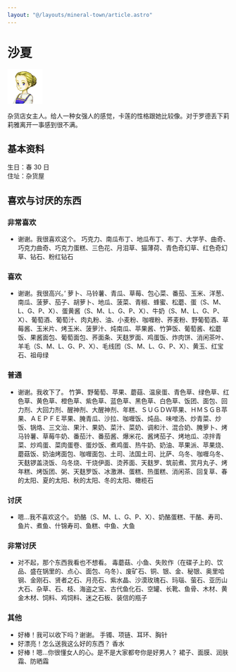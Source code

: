 ```yaml
---
layout: "@/layouts/mineral-town/article.astro"
---
```


# 沙夏

![沙夏](_沙夏.png)

杂货店女主人。给人一种女强人的感觉，卡莲的性格跟她比较像。对于罗德丢下莉莉雅离开一事感到很不满。

## 基本资料

生日：春 30 日  
住址：杂货屋

## 喜欢与讨厌的东西

### 非常喜欢

- 谢谢。我很喜欢这个。 巧克力、南瓜布丁、地瓜布丁、布丁、大学芋、曲奇、巧克力曲奇、巧克力蛋糕、三色花、月泪草、猫薄荷、青色奇幻草、红色奇幻草、钻石、粉红钻石

### 喜欢

- 谢谢。我很高兴。’
  萝卜、马铃薯、青瓜、草莓、包心菜、番茄、玉米、洋葱、南瓜、菠萝、茄子、胡萝卜、地瓜、菠菜、青椒、蜂蜜、松蘑、蛋（S、M、L、G、P、X）、蛋黄酱（S、M、L、G、P、X）、牛奶（S、M、L、G、P、X）、葡萄酒、葡萄汁、肉丸粉、油、小麦粉、咖喱粉、荞麦粉、野葡萄酒、草莓酱、玉米片、烤玉米、菠萝汁、炖南瓜、苹果酱、竹笋饭、葡萄酱、松蘑饭、果酱面包、葡萄面包、荞面条、天麸罗面、鸡蛋饭、炸肉饼、消闲茶叶、羊毛（S、M、L、G、P、X）、毛线团（S、M、L、G、P、X）、黄玉、红宝石、祖母绿

### 普通

- 谢谢。我收下了。
  竹笋、野葡萄、苹果、蘑菇、温泉蛋、青色草、绿色草、红色草、黄色草、橙色草、紫色草、蓝色草、黑色草、白色草、饭团、面包、回力剂、大回力剂、醒神剂、大醒神剂、年糕、ＳＵＧＤＷ苹果、ＨＭＳＧＢ苹果、ＡＥＰＦＥ苹果、腌青瓜、沙拉、咖喱饭、炖品、味噌汤、炒青菜、炒饭、锅烙、三文治、果汁、果奶、菜汁、菜奶、调和汁、混合奶、腌萝卜、烤马铃薯、草莓牛奶、番茄汁、番茄酱、爆米花、酱烤茄子、烤地瓜、凉拌青菜、炒鸡蛋、菜肉蛋卷、蛋炒饭、煮鸡蛋、热牛奶、奶油、苹果派、苹果烧、蘑菇饭、奶油烤面包、咖喱面包、土司、法国土司、比萨、乌冬、咖喱乌冬、天麸锣盖浇饭、乌冬烧、干烧伊面、烫荞面、天麸罗、筑前煮、赏月丸子、烤年糕、烤饭团、粥、天麸罗饭、冰激淋、蛋糕、热蛋糕、消闲茶、回复草、春的太阳、夏的太阳、秋的太阳、冬的太阳、橄榄石

### 讨厌

- 嗯…我不喜欢这个。 奶酪（S、M、L、G、P、X）、奶酪蛋糕、干酪、寿司、鱼片、煮鱼、什锦寿司、鱼糕、中鱼、大鱼

### 非常讨厌

- 对不起，那个东西我看也不想看。
  毒蘑菇、小鱼、失败作（在碟子上的、饮品、盛在锅里的、点心、面包、乌冬）、废矿石、铜、银、金、秘银、奥里哈钢、金刚石、贤者之石、月亮石、紫水晶、沙漠玫瑰石、玛瑙、萤石、亚历山大石、杂草、石、枝、海盗之宝、古代鱼化石、空罐、长靴、鱼骨、木材、黄金木材、饲料、鸡饲料、迷之石板、装信的瓶子

### 其他

- 好棒！我可以收下吗？谢谢。 手镯、项链、耳环、胸针
- 好漂亮！怎么送我这么好的东西？ 香水
- 好棒！嗯…你很懂女人的心。是不是大家都夸你是好男人？ 裙子、面膜、润肤霜、防晒霜
